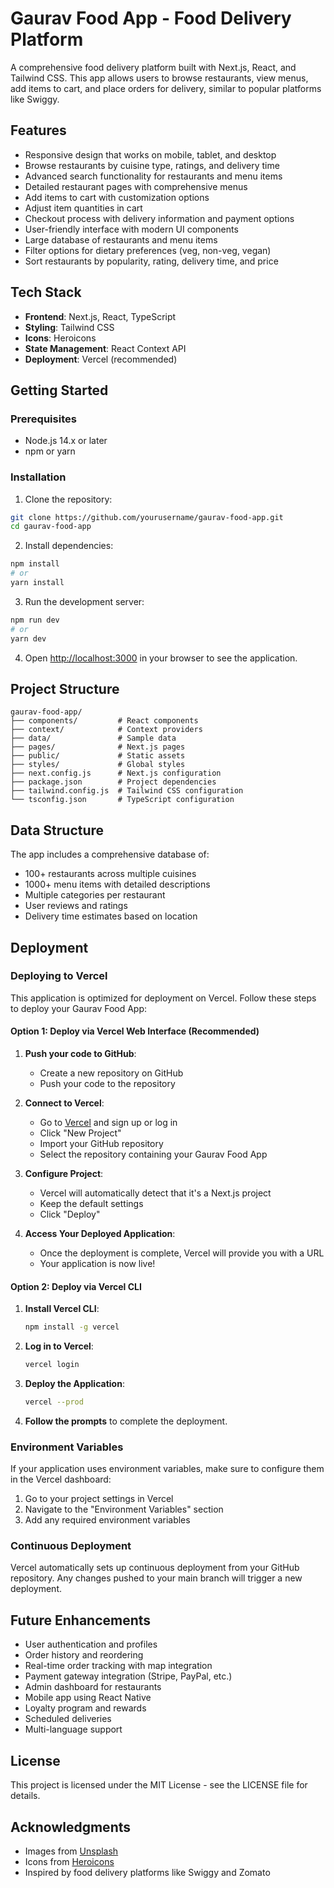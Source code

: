 # Gaurav Food App - Food Delivery Platform

A comprehensive food delivery platform built with Next.js, React, and Tailwind CSS. This app allows users to browse restaurants, view menus, add items to cart, and place orders for delivery, similar to popular platforms like Swiggy.

## Features

- Responsive design that works on mobile, tablet, and desktop
- Browse restaurants by cuisine type, ratings, and delivery time
- Advanced search functionality for restaurants and menu items
- Detailed restaurant pages with comprehensive menus
- Add items to cart with customization options
- Adjust item quantities in cart
- Checkout process with delivery information and payment options
- User-friendly interface with modern UI components
- Large database of restaurants and menu items
- Filter options for dietary preferences (veg, non-veg, vegan)
- Sort restaurants by popularity, rating, delivery time, and price

## Tech Stack

- **Frontend**: Next.js, React, TypeScript
- **Styling**: Tailwind CSS
- **Icons**: Heroicons
- **State Management**: React Context API
- **Deployment**: Vercel (recommended)

## Getting Started

### Prerequisites

- Node.js 14.x or later
- npm or yarn

### Installation

1. Clone the repository:

```bash
git clone https://github.com/yourusername/gaurav-food-app.git
cd gaurav-food-app
```

2. Install dependencies:

```bash
npm install
# or
yarn install
```

3. Run the development server:

```bash
npm run dev
# or
yarn dev
```

4. Open [http://localhost:3000](http://localhost:3000) in your browser to see the application.

## Project Structure

```
gaurav-food-app/
├── components/         # React components
├── context/            # Context providers
├── data/               # Sample data
├── pages/              # Next.js pages
├── public/             # Static assets
├── styles/             # Global styles
├── next.config.js      # Next.js configuration
├── package.json        # Project dependencies
├── tailwind.config.js  # Tailwind CSS configuration
└── tsconfig.json       # TypeScript configuration
```

## Data Structure

The app includes a comprehensive database of:
- 100+ restaurants across multiple cuisines
- 1000+ menu items with detailed descriptions
- Multiple categories per restaurant
- User reviews and ratings
- Delivery time estimates based on location

## Deployment

### Deploying to Vercel

This application is optimized for deployment on Vercel. Follow these steps to deploy your Gaurav Food App:

#### Option 1: Deploy via Vercel Web Interface (Recommended)

1. **Push your code to GitHub**:
   - Create a new repository on GitHub
   - Push your code to the repository

2. **Connect to Vercel**:
   - Go to [Vercel](https://vercel.com/) and sign up or log in
   - Click "New Project"
   - Import your GitHub repository
   - Select the repository containing your Gaurav Food App

3. **Configure Project**:
   - Vercel will automatically detect that it's a Next.js project
   - Keep the default settings
   - Click "Deploy"

4. **Access Your Deployed Application**:
   - Once the deployment is complete, Vercel will provide you with a URL
   - Your application is now live!

#### Option 2: Deploy via Vercel CLI

1. **Install Vercel CLI**:
   ```bash
   npm install -g vercel
   ```

2. **Log in to Vercel**:
   ```bash
   vercel login
   ```

3. **Deploy the Application**:
   ```bash
   vercel --prod
   ```

4. **Follow the prompts** to complete the deployment.

### Environment Variables

If your application uses environment variables, make sure to configure them in the Vercel dashboard:

1. Go to your project settings in Vercel
2. Navigate to the "Environment Variables" section
3. Add any required environment variables

### Continuous Deployment

Vercel automatically sets up continuous deployment from your GitHub repository. Any changes pushed to your main branch will trigger a new deployment.

## Future Enhancements

- User authentication and profiles
- Order history and reordering
- Real-time order tracking with map integration
- Payment gateway integration (Stripe, PayPal, etc.)
- Admin dashboard for restaurants
- Mobile app using React Native
- Loyalty program and rewards
- Scheduled deliveries
- Multi-language support

## License

This project is licensed under the MIT License - see the LICENSE file for details.

## Acknowledgments

- Images from [Unsplash](https://unsplash.com/)
- Icons from [Heroicons](https://heroicons.com/)
- Inspired by food delivery platforms like Swiggy and Zomato 